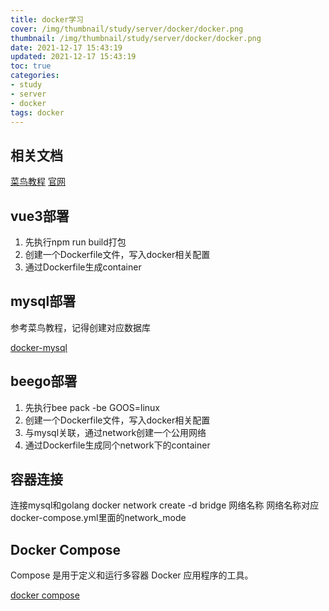 ```yaml
---
title: docker学习
cover: /img/thumbnail/study/server/docker/docker.png
thumbnail: /img/thumbnail/study/server/docker/docker.png
date: 2021-12-17 15:43:19
updated: 2021-12-17 15:43:19
toc: true
categories: 
- study
- server
- docker
tags: docker
---
```


## 相关文档

[菜鸟教程](https://www.runoob.com/docker/docker-tutorial.html)
[官网](https://www.docker.com/get-started)
<!--more-->
## vue3部署

1. 先执行npm run build打包
2. 创建一个Dockerfile文件，写入docker相关配置
3. 通过Dockerfile生成container

## mysql部署

参考菜鸟教程，记得创建对应数据库

[docker-mysql](https://www.runoob.com/docker/docker-install-mysql.html "创建mysql映像及容器")

## beego部署

1. 先执行bee pack -be GOOS=linux
2. 创建一个Dockerfile文件，写入docker相关配置
3. 与mysql关联，通过network创建一个公用网络
4. 通过Dockerfile生成同个network下的container

## 容器连接
连接mysql和golang
docker network create -d bridge 网络名称
网络名称对应docker-compose.yml里面的network_mode

## Docker Compose

Compose 是用于定义和运行多容器 Docker 应用程序的工具。

[docker compose](https://www.runoob.com/docker/docker-compose.html "docker compose")